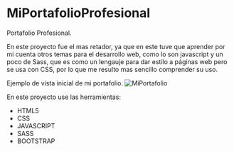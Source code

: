 # MiPortafolioProfesional
Portafolio Profesional.

En este proyecto fue el mas retador, ya que en este tuve que aprender por mi cuenta otros temas para el 
desarrollo web, como lo son javascript y un poco de Sass, que es como un lengauje para dar estilo a 
páginas web pero se usa con CSS, por lo que me resulto mas sencillo comprender su uso.

Ejemplo de vista inicial de mi portafolio.
![MiPortafolio](https://github.com/LauraA017/MiPortafolioProfesional/assets/139409765/bfc6f605-a703-4264-bcce-ead6fd8ba058)

En este proyecto use las herramientas:
- HTML5
- CSS
- JAVASCRIPT
- SASS
- BOOTSTRAP

